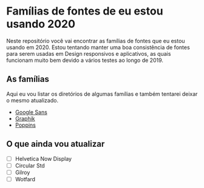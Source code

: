 # Famílias de fontes de eu estou usando 2020
Neste repositório você vai encontrar as famílias de fontes que eu estou usando em 2020. Estou tentando manter uma boa consistência de fontes para serem usadas em Design responsivos e aplicativos, as quais funcionam muito bem devido a vários testes ao longo de 2019.

## As famílias

Aqui eu vou listar os diretórios de algumas famílias e também tentarei deixar o mesmo atualizado.

* [Google Sans](https://github.com/marcelograciolli/Fonts/tree/master/Google%20Sans)
* [Graphik](https://github.com/marcelograciolli/Fonts/tree/master/Graphik)
* [Poppins](https://github.com/marcelograciolli/Fonts/tree/master/Poppins)

## O que ainda vou atualizar

- [ ] Helvetica Now Display
- [ ] Circular Std
- [ ] Gilroy
- [ ] Wotfard
